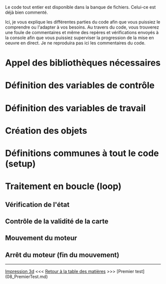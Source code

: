 Le code tout entier est disponible dans la banque de fichiers.  Celui-ce est déjà bien commenté.

Ici, je vous explique les différentes parties du code afin que vous puissiez le comprendre ou l'adapter à vos besoins.
Au travers du code, vous trouverez une foule de commentaires et même des repères et vérifications envoyés à la console afin que vous puissiez superviser la progression de la mise en oeuvre en direct.  Je ne reproduira pas ici les commentaires du code.

# Appel des bibliothèques nécessaires

# Définition des variables de contrôle

# Définition des variables de travail

# Création des objets

# Définitions communes à tout le code (setup)

# Traitement en boucle (loop)

## Vérification de l'état

## Contrôle de la validité de la carte

## Mouvement du moteur

## Arrêt du moteur (fin du mouvement)

---
[Impression 3d](06_Impression_3d.md) <<<  [Retour à la table des matières](README.md)  >>>  [Premier test] (08_PremierTest.md)





